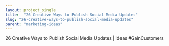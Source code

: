 ```yaml
---
layout: project_single
title:  "26 Creative Ways to Publish Social Media Updates"
slug: "26-creative-ways-to-publish-social-media-updates"
parent: "marketing-ideas"
---
```

26 Creative Ways to Publish Social Media Updates | Ideas #GainCustomers